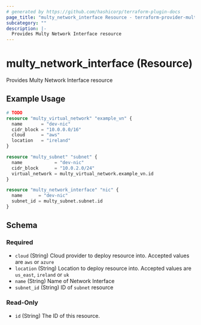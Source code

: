 ```yaml
---
# generated by https://github.com/hashicorp/terraform-plugin-docs
page_title: "multy_network_interface Resource - terraform-provider-multy"
subcategory: ""
description: |-
  Provides Multy Network Interface resource
---
```


# multy_network_interface (Resource)

Provides Multy Network Interface resource

## Example Usage

```terraform
# TODO
resource "multy_virtual_network" "example_vn" {
  name       = "dev-nic"
  cidr_block = "10.0.0.0/16"
  cloud      = "aws"
  location   = "ireland"
}

resource "multy_subnet" "subnet" {
  name            = "dev-nic"
  cidr_block      = "10.0.2.0/24"
  virtual_network = multy_virtual_network.example_vn.id
}

resource "multy_network_interface" "nic" {
  name      = "dev-nic"
  subnet_id = multy_subnet.subnet.id
}
```

<!-- schema generated by tfplugindocs -->
## Schema

### Required

- `cloud` (String) Cloud provider to deploy resource into. Accepted values are `aws` or `azure`
- `location` (String) Location to deploy resource into. Accepted values are `us_east`, `ireland` or `uk`
- `name` (String) Name of Network Interface
- `subnet_id` (String) ID of `subnet` resource

### Read-Only

- `id` (String) The ID of this resource.


